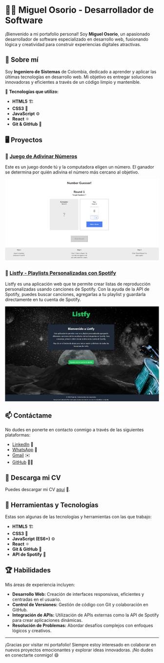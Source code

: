# 👨‍💻 Miguel Osorio - Desarrollador de Software

¡Bienvenido a mi portafolio personal! Soy **Miguel Osorio**, un apasionado desarrollador de software especializado en desarrollo web, fusionando lógica y creatividad para construir experiencias digitales atractivas.

## 🌟 Sobre mí
Soy **Ingeniero de Sistemas** de Colombia, dedicado a aprender y aplicar las últimas tecnologías en desarrollo web. Mi objetivo es entregar soluciones innovadoras y eficientes a través de un código limpio y mantenible.

🚀 **Tecnologías que utilizo:**
- **HTML5** 🏗️
- **CSS3** 🎨
- **JavaScript** ⚙️
- **React** ⚛️
- **Git & GitHub** 🔧

## 🖥️ Proyectos

### 🎯 [Juego de Adivinar Números](https://nowguesser.netlify.app/)
Este es un juego donde tú y la computadora eligen un número. El ganador se determina por quién adivina el número más cercano al objetivo.

![Captura de pantalla del Juego de Adivinar Números](./assets/images/numberGuesser.png)

### 🎵 [Listfy - Playlists Personalizadas con Spotify](https://listfynow.netlify.app/)
Listfy es una aplicación web que te permite crear listas de reproducción personalizadas usando canciones de Spotify. Con la ayuda de la API de Spotify, puedes buscar canciones, agregarlas a tu playlist y guardarla directamente en tu cuenta de Spotify.

![Captura de pantalla de Listfy](./assets/images/listfy.png)

## 📫 Contáctame

No dudes en ponerte en contacto conmigo a través de las siguientes plataformas:

- [LinkedIn](https://www.linkedin.com/in/miguel-%C3%A1ngel-osorio-londo%C3%B1o-940218206/) 💼
- [WhatsApp](https://wa.me/573059116668) 📱
- [Gmail](mailto:miguelosorio1904@gmail.com) ✉️
- [GitHub](https://github.com/Daijaz?tab=overview&from=2024-03-01&to=2024-03-15) 👨‍💻

## 📄 Descarga mi CV
Puedes descargar mi CV [aquí](./assets/docs/CV-MiguelOsorio.pdf) 📄.

## 🔧 Herramientas y Tecnologías

Estas son algunas de las tecnologías y herramientas con las que trabajo:

- **HTML5** 🏗️
- **CSS3** 🎨
- **JavaScript (ES6+)** ⚙️
- **React** ⚛️
- **Git & GitHub** 🔧
- **API de Spotify** 🎵

## 🏆 Habilidades

Mis áreas de experiencia incluyen:

- **Desarrollo Web:** Creación de interfaces responsivas, eficientes y centradas en el usuario.
- **Control de Versiones:** Gestión de código con Git y colaboración en GitHub.
- **Integración de APIs:** Utilización de APIs externas como la API de Spotify para crear aplicaciones dinámicas.
- **Resolución de Problemas:** Abordar desafíos complejos con enfoques lógicos y creativos.

---

¡Gracias por visitar mi portafolio! Siempre estoy interesado en colaborar en nuevos proyectos emocionantes y explorar ideas innovadoras. ¡No dudes en conectarte conmigo! 😄
